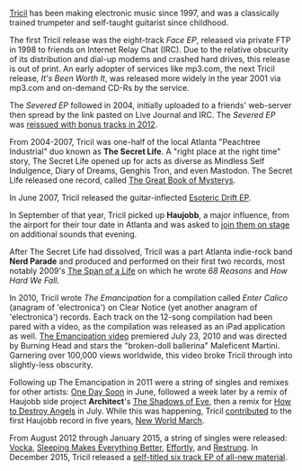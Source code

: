 [Tricil](http://tricil.net) has been making electronic music since 1997, and was a classically trained trumpeter and self-taught guitarist since childhood.

The first Tricil release was the eight-track *Face EP*, released via private FTP in 1998 to friends on Internet Relay Chat (IRC). Due to the relative obscurity of its distribution and dial-up modems and crashed hard drives, this release is out of print. An early adopter of services like mp3.com, the next Tricil release, *It's Been Worth It*, was released more widely in the year 2001 via mp3.com and on-demand CD-Rs by the service.

The *Severed EP* followed in 2004, initially uploaded to a friends' web-server then spread by the link pasted on Live Journal and IRC. The *Severed EP* was [reissued with bonus tracks in 2012](http://music.tricil.net/album/severed).

From 2004-2007, Tricil was one-half of the local Atlanta "Peachtree Industrial" duo known as **The Secret Life**. A "right place at the right time" story, The Secret Life opened up for acts as diverse as Mindless Self Indulgence, Diary of Dreams, Genghis Tron, and even Mastodon. The Secret Life released one record, called [The Great Book of Mysterys](http://ituuns.com/album/t-g-b-o-m-a-h-t-s-t).

In June 2007, Tricil released the guitar-inflected [Esoteric Drift EP](http://music.tricil.net/album/esoteric-drift).

In September of that year, Tricil picked up **Haujobb**, a major influence, from the airport for their tour date in Atlanta and was asked to [join them on stage](https://www.flickr.com/photos/tricil/albums/72157623331983545) on additional sounds that evening.

After The Secret Life had dissolved, Tricil was a part Atlanta indie-rock band **Nerd Parade** and produced and performed on their first two records, most notably 2009's [The Span of a Life](https://pupsounds.bandcamp.com/album/the-span-of-a-life) on which he wrote *68 Reasons* and *How Hard We Fall*.

In 2010, Tricil wrote *The Emancipation* for a compilation called *Enter Calico* (anagram of 'electronica') on Clear Notice (yet another anagram of 'electronica') records. Each track on the 12-song compilation had been pared with a video, as the compilation was released as an iPad application as well. [The Emancipation video](https://vimeo.com/13230643) premiered July 23, 2010 and was directed by Burning Head and stars the "broken-doll ballerina" Maleficent Martini. Garnering over 100,000 views worldwide, this video broke Tricil through into slightly-less obscurity.  

Following up The Emancipation in 2011 were a string of singles and remixes for other artists: [One Day Soon](https://vimeo.com/25706779) in June, followed a week later by a remix of Haujobb side project **Architect**'s [The Shadows of Eve](https://www.youtube.com/watch?v=R1oYYsUFqpU), then a remix for [How to Destroy Angels](https://www.youtube.com/watch?v=h08aXHhqlLU) in July. While this was happening, Tricil [contributed](http://www.discogs.com/artist/2491455-John-Jacobus) to the first Haujobb record in five years, [New World March](https://haujobb.bandcamp.com/album/new-world-march).

From August 2012 through January 2015, a string of singles were released: [Vocka](http://music.tricil.net/track/vocka), [Sleeping Makes Everything Better](http://music.tricil.net/track/sleeping-makes-everything-better), [Effortly](http://music.tricil.net/track/effortly), and [Restrung](http://music.tricil.net/track/restrung). In December 2015, Tricil released a [self-titled six track EP of all-new material](http://music.tricil.net/album/tricil).
